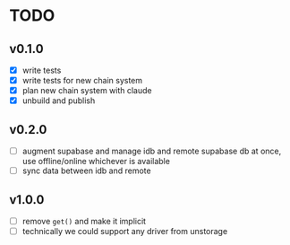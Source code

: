 # TODO

## v0.1.0

- [x] write tests
- [x] write tests for new chain system
- [x] plan new chain system with claude
- [x] unbuild and publish

## v0.2.0

- [ ] augment supabase and manage idb and remote supabase db at once, use offline/online whichever is available
- [ ] sync data between idb and remote

## v1.0.0

- [ ] remove `get()` and make it implicit
- [ ] technically we could support any driver from unstorage
